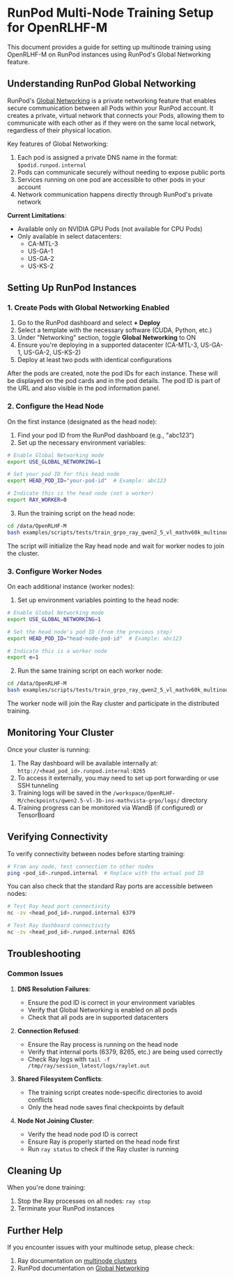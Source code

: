 # RunPod Multi-Node Training Setup for OpenRLHF-M

This document provides a guide for setting up multinode training using OpenRLHF-M on RunPod instances using RunPod's Global Networking feature.

## Understanding RunPod Global Networking

RunPod's [Global Networking](https://docs.runpod.io/pods/networking) is a private networking feature that enables secure communication between all Pods within your RunPod account. It creates a private, virtual network that connects your Pods, allowing them to communicate with each other as if they were on the same local network, regardless of their physical location.

Key features of Global Networking:

1. Each pod is assigned a private DNS name in the format: `$podid.runpod.internal`
2. Pods can communicate securely without needing to expose public ports
3. Services running on one pod are accessible to other pods in your account
4. Network communication happens directly through RunPod's private network

**Current Limitations**:
- Available only on NVIDIA GPU Pods (not available for CPU Pods)
- Only available in select datacenters:
  - CA-MTL-3
  - US-GA-1
  - US-GA-2
  - US-KS-2

## Setting Up RunPod Instances

### 1. Create Pods with Global Networking Enabled

1. Go to the RunPod dashboard and select **+ Deploy**
2. Select a template with the necessary software (CUDA, Python, etc.)
3. Under "Networking" section, toggle **Global Networking** to ON
4. Ensure you're deploying in a supported datacenter (CA-MTL-3, US-GA-1, US-GA-2, US-KS-2)
5. Deploy at least two pods with identical configurations

After the pods are created, note the pod IDs for each instance. These will be displayed on the pod cards and in the pod details. The pod ID is part of the URL and also visible in the pod information panel.

### 2. Configure the Head Node

On the first instance (designated as the head node):

1. Find your pod ID from the RunPod dashboard (e.g., "abc123")
2. Set up the necessary environment variables:

```bash
# Enable Global Networking mode
export USE_GLOBAL_NETWORKING=1

# Set your pod ID for this head node
export HEAD_POD_ID="your-pod-id"  # Example: abc123

# Indicate this is the head node (not a worker)
export RAY_WORKER=0
```

3. Run the training script on the head node:

```bash
cd /data/OpenRLHF-M
bash examples/scripts/tests/train_grpo_ray_qwen2_5_vl_mathv60k_multinode.sh
```

The script will initialize the Ray head node and wait for worker nodes to join the cluster.

### 3. Configure Worker Nodes

On each additional instance (worker nodes):

1. Set up environment variables pointing to the head node:

```bash
# Enable Global Networking mode
export USE_GLOBAL_NETWORKING=1

# Set the head node's pod ID (from the previous step)
export HEAD_POD_ID="head-node-pod-id"  # Example: abc123

# Indicate this is a worker node
export e=1
```

2. Run the same training script on each worker node:

```bash
cd /data/OpenRLHF-M
bash examples/scripts/tests/train_grpo_ray_qwen2_5_vl_mathv60k_multinode.sh
```

The worker node will join the Ray cluster and participate in the distributed training.

## Monitoring Your Cluster

Once your cluster is running:

1. The Ray dashboard will be available internally at: `http://<head_pod_id>.runpod.internal:8265`
2. To access it externally, you may need to set up port forwarding or use SSH tunneling
3. Training logs will be saved in the `/workspace/OpenRLHF-M/checkpoints/qwen2.5-vl-3b-ins-mathvista-grpo/logs/` directory
4. Training progress can be monitored via WandB (if configured) or TensorBoard

## Verifying Connectivity

To verify connectivity between nodes before starting training:

```bash
# From any node, test connection to other nodes
ping <pod_id>.runpod.internal  # Replace with the actual pod ID
```

You can also check that the standard Ray ports are accessible between nodes:

```bash
# Test Ray head port connectivity
nc -zv <head_pod_id>.runpod.internal 6379

# Test Ray dashboard connectivity
nc -zv <head_pod_id>.runpod.internal 8265
```

## Troubleshooting

### Common Issues

1. **DNS Resolution Failures**:
   - Ensure the pod ID is correct in your environment variables
   - Verify that Global Networking is enabled on all pods
   - Check that all pods are in supported datacenters

2. **Connection Refused**:
   - Ensure the Ray process is running on the head node
   - Verify that internal ports (6379, 8265, etc.) are being used correctly
   - Check Ray logs with `tail -f /tmp/ray/session_latest/logs/raylet.out`

3. **Shared Filesystem Conflicts**:
   - The training script creates node-specific directories to avoid conflicts
   - Only the head node saves final checkpoints by default

4. **Node Not Joining Cluster**:
   - Verify the head node pod ID is correct 
   - Ensure Ray is properly started on the head node first
   - Run `ray status` to check if the Ray cluster is running

## Cleaning Up

When you're done training:
1. Stop the Ray processes on all nodes: `ray stop`
2. Terminate your RunPod instances

## Further Help

If you encounter issues with your multinode setup, please check:
1. Ray documentation on [multinode clusters](https://docs.ray.io/en/latest/cluster/getting-started.html)
2. RunPod documentation on [Global Networking](https://docs.runpod.io/pods/networking)
